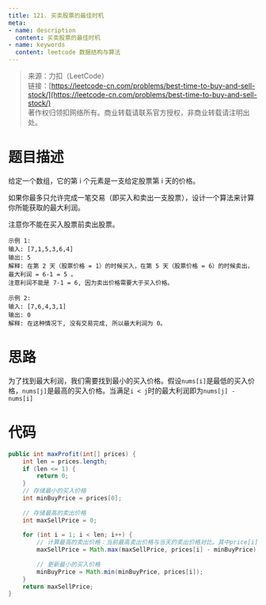 ```yaml
---
title: 121. 买卖股票的最佳时机
meta:
- name: description 
  content: 买卖股票的最佳时机
- name: keywords
  content: leetcode 数据结构与算法
---
```


> 来源：力扣（LeetCode）  
链接：[https://leetcode-cn.com/problems/best-time-to-buy-and-sell-stock/](https://leetcode-cn.com/problems/best-time-to-buy-and-sell-stock/)  
著作权归领扣网络所有。商业转载请联系官方授权，非商业转载请注明出处。

# 题目描述
给定一个数组，它的第 i 个元素是一支给定股票第 i 天的价格。

如果你最多只允许完成一笔交易（即买入和卖出一支股票），设计一个算法来计算你所能获取的最大利润。

注意你不能在买入股票前卖出股票。
```
示例 1:
输入: [7,1,5,3,6,4]
输出: 5
解释: 在第 2 天（股票价格 = 1）的时候买入，在第 5 天（股票价格 = 6）的时候卖出，最大利润 = 6-1 = 5 。
注意利润不能是 7-1 = 6, 因为卖出价格需要大于买入价格。

示例 2:
输入: [7,6,4,3,1]
输出: 0
解释: 在这种情况下, 没有交易完成, 所以最大利润为 0。
```

# 思路
为了找到最大利润，我们需要找到最小的买入价格。假设`nums[i]`是最低的买入价格，`nums[j]`是最高的买入价格。当满足`i < j`时的最大利润即为`nums[j] - nums[i]`

# 代码
```java
public int maxProfit(int[] prices) {
    int len = prices.length;
    if (len <= 1) {
        return 0;
    }
    // 存储最小的买入价格
    int minBuyPrice = prices[0];
    
    // 存储最高的卖出价格
    int maxSellPrice = 0;
    
    for (int i = 1; i < len; i++) {
        // 计算最高的卖出价格：当前最高卖出价格与当天的卖出价格对比。其中price[i]-minBuyPrice就是当天的卖出价格
        maxSellPrice = Math.max(maxSellPrice, prices[i] - minBuyPrice);
        
        // 更新最小的买入价格
        minBuyPrice = Math.min(minBuyPrice, prices[i]);
    }
    return maxSellPrice;
}
```
